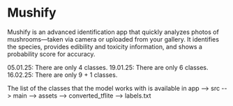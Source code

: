 # Mushify
Mushify is an advanced identification app that quickly analyzes photos of mushrooms—taken via camera or uploaded from your gallery. It identifies the species,  provides edibility and toxicity information, and shows a probability score for accuracy. 


05.01.25: There are only 4 classes.
19.01.25: There are only 6 classes.
16.02.25: There are only 9 + 1 classes. 

The list of the classes that the model works with is available in app --> src --> main --> assets --> converted_tflite --> labels.txt
